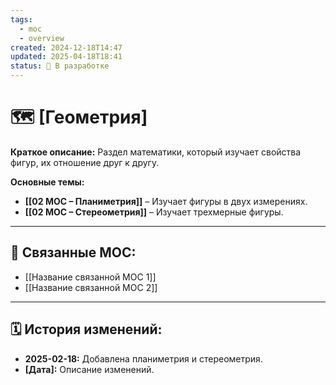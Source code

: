 ```yaml
---
tags:
  - moc
  - overview
created: 2024-12-18T14:47
updated: 2025-04-18T18:41
status: 🚧 В разработке
---
```


# 🗺️ **[Геометрия]**

**Краткое описание:**  Раздел математики, который изучает свойства фигур, их отношение друг к другу.

**Основные темы:**

- **[[02 МОС – Планиметрия]]** – Изучает фигуры в двух измерениях.
- **[[02 МОС – Стереометрия]]** – Изучает трехмерные фигуры.

---

## 🔗 **Связанные MOC:**

- [[Название связанной MOC 1]]
- [[Название связанной MOC 2]]

- - -
## 🗓️ **История изменений:**

- **2025-02-18:**  Добавлена планиметрия и стереометрия.
- **[Дата]:**  Описание изменений.